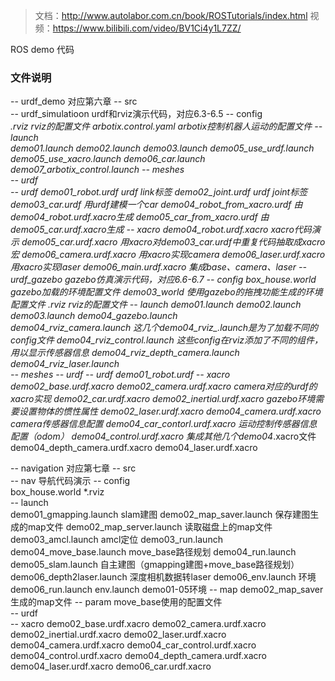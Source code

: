 > 文档：http://www.autolabor.com.cn/book/ROSTutorials/index.html
> 视频：https://www.bilibili.com/video/BV1Ci4y1L7ZZ/

ROS demo 代码

### 文件说明
-- urdf_demo                    对应第六章
    -- src                      
        -- urdf_simulatioon     urdf和rviz演示代码，对应6.3-6.5
            -- config           
                *.rviz                              rviz的配置文件
                arbotix.control.yaml                arbotix控制机器人运动的配置文件
            -- launch      
                    demo01.launch
                    demo02.launch
                    demo03.launch
                    demo05_use_urdf.launch                
                    demo05_use_xacro.launch
                    demo06_car.launch
                    demo07_arbotix_control.launch
            -- meshes           
            -- urdf             
                -- urdf
                    demo01_robot.urdf               urdf link标签
                    demo02_joint.urdf               urdf joint标签
                    demo03_car.urdf                 用urdf建模一个car
                    demo04_robot_from_xacro.urdf    由demo04_robot.urdf.xacro生成
                    demo05_car_from_xacro.urdf      由demo05_car.urdf.xacro生成
                -- xacro
                    demo04_robot.urdf.xacro         xacro代码演示
                    demo05_car.urdf.xacro           用xacro对demo03_car.urdf中重复代码抽取成xacro宏
                    demo06_camera.urdf.xacro        用xacro实现camera
                    demo06_laser.urdf.xacro         用xacro实现laser
                    demo06_main.urdf.xacro          集成base、camera、laser
        -- urdf_gazebo          gazebo仿真演示代码，对应6.6-6.7
            -- config
                box_house.world                     gazebo加载的环境配置文件
                demo03_world                        使用gazebo的拖拽功能生成的环境配置文件
                *.rviz                              rviz的配置文件
            -- launch
                demo01.launch
                demo02.launch
                demo03.launch
                demo04_gazebo.launch                
                demo04_rviz_camera.launch           这几个demo04_rviz_*.launch是为了加载不同的config文件
                demo04_rviz_control.launch          这些config在rviz添加了不同的组件，用以显示传感器信息
                demo04_rviz_depth_camera.launch
                demo04_rviz_laser.launch       
            -- meshes
            -- urdf
                -- urdf
                    demo01_robot.urdf
                -- xacro
                    demo02_base.urdf.xacro
                    demo02_camera.urdf.xacro        camera对应的urdf的xacro实现
                    demo02_car.urdf.xacro
                    demo02_inertial.urdf.xacro      gazebo环境需要设置物体的惯性属性
                    demo02_laser.urdf.xacro
                    demo04_camera.urdf.xacro        camera传感器信息配置
                    demo04_car_contorl.urdf.xacro   运动控制传感器信息配置（odom）
                    demo04_control.urdf.xacro       集成其他几个demo04*.xacro文件
                    demo04_depth_camera.urdf.xacro
                    demo04_laser.urdf.xacro

-- navigation                   对应第七章
     -- src                      
        -- nav                  导航代码演示
            -- config     
                box_house.world
                *.rviz      
            -- launch         
                demo01_gmapping.launch          slam建图
                demo02_map_saver.launch         保存建图生成的map文件
                demo02_map_server.launch        读取磁盘上的map文件
                demo03_amcl.launch              amcl定位
                demo03_run.launch               
                demo04_move_base.launch         move_base路径规划
                demo04_run.launch
                demo05_slam.launch              自主建图（gmapping建图+move_base路径规划）
                demo06_depth2laser.launch       深度相机数据转laser
                demo06_env.launch               环境
                demo06_run.launch
                env.launch                      demo01-05环境
            -- map  demo02_map_saver生成的map文件
            -- param      move_base使用的配置文件     
            -- urdf             
                -- xacro
                    demo02_base.urdf.xacro
                    demo02_camera.urdf.xacro
                    demo02_inertial.urdf.xacro
                    demo02_laser.urdf.xacro
                    demo04_camera.urdf.xacro
                    demo04_car_control.urdf.xacro
                    demo04_control.urdf.xacro
                    demo04_depth_camera.urdf.xacro
                    demo04_laser.urdf.xacro
                    demo06_car.urdf.xacro